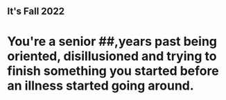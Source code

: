 ## It's Fall 2022


# You're a senior ##,years past being oriented, disillusioned and trying to finish something you started before an illness started going around. 